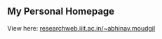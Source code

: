 ## My Personal Homepage

View here: [researchweb.iiit.ac.in/~abhinav.moudgil](https://researchweb.iiit.ac.in/~abhinav.moudgil/index.html)
